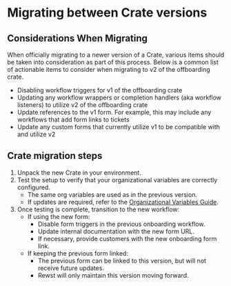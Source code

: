# Migrating between Crate versions

## Considerations When Migrating

When officially migrating to a newer version of a Crate, various items should be taken into consideration as part of this process. Below is a common list of actionable items to consider when migrating to v2 of the offboarding crate.

* Disabling workflow triggers for v1 of the offboarding crate
* Updating any workflow wrappers or completion handlers (aka workflow listeners) to utilize v2 of the offboarding crate
* Update references to the v1 form. For example, this may include any workflows that add form links to tickets
* Update any custom forms that currently utilize v1 to be compatible with and utilize v2

## Crate migration steps

1. Unpack the new Crate in your environment.
2. Test the setup to verify that your organizational variables are correctly configured.
   * The same org variables are used as in the previous version.
   * If updates are required, refer to the [Organizational Variables Guide](https://www.notion.so/Draft-Microsoft-User-Onboarding-Crate-Part-1-19fb56f9907180118ca4c28be86cda8a?pvs=21).
3. Once testing is complete, transition to the new workflow:
   * If using the new form:
     * Disable form triggers in the previous onboarding workflow.
     * Update internal documentation with the new form URL.
     * If necessary, provide customers with the new onboarding form link.
   * If keeping the previous form linked:
     * The previous form can be linked to this version, but will not receive future updates.
     * Rewst will only maintain this version moving forward.
